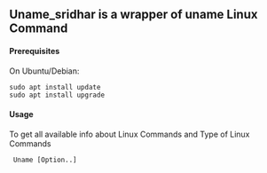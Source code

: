 ## Uname_sridhar is a wrapper of uname Linux Command

#### Prerequisites


On Ubuntu/Debian:

```
sudo apt install update
sudo apt install upgrade
```



#### Usage

To get all available info about Linux Commands and Type of Linux Commands
```
 Uname [Option..]

```

